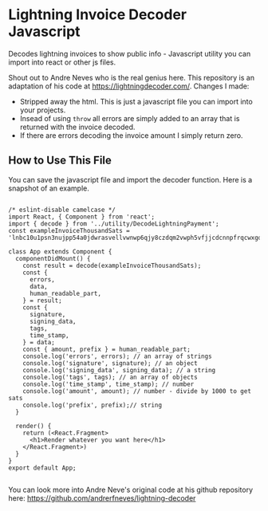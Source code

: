 # Lightning Invoice Decoder Javascript
Decodes lightning invoices to show public info - Javascript utility you can import into react or other js files.  

Shout out to Andre Neves who is the real genius here.  This repository is an adaptation of his code at https://lightningdecoder.com/.  Changes I made:
- Stripped away the html. This is just a javascript file you can import into your projects. 
- Insead of using `throw` all errors are simply added to an array that is returned with the invoice decoded.
- If there are errors decoding the invoice amount I simply return zero.  

## How to Use This File

You can save the javascript file and import the decoder function. Here is a snapshot of an example. 

```

/* eslint-disable camelcase */
import React, { Component } from 'react';
import { decode } from '../utility/DecodeLightningPayment';
const exampleInvoiceThousandSats = 'lnbc10u1psn3nujpp54a0jdwrasvellvwnwp6qjy8czdqm2vwph5vfjjcdcnnpfrqcwxgqdqh23jhxapqv3jkxmmyv4ezqvgcqzpgxqyz5vqsp5fqhhqajcl2ya3x9aqrqsx82q6rnn0rd200s4ekl85rtk6mxgwt4q9qyyssq2yzflm27h60fjrzqa06n3hfjmq24gflc89ynm93qmnz7j7zuyz98s9esh8y6ur0ku97h8420k33etj94nw8hx7jh9gv5tajdmt80prspfq3zlk';

class App extends Component {
  componentDidMount() {
    const result = decode(exampleInvoiceThousandSats);
    const {
      errors,
      data,
      human_readable_part,
    } = result;
    const {
      signature,
      signing_data,
      tags,
      time_stamp,
    } = data;
    const { amount, prefix } = human_readable_part;
    console.log('errors', errors); // an array of strings
    console.log('signature', signature); // an object
    console.log('signing_data', signing_data); // a string
    console.log('tags', tags); // an array of objects
    console.log('time_stamp', time_stamp); // number
    console.log('amount', amount); // number - divide by 1000 to get sats
    console.log('prefix', prefix);// string
  }

  render() {
    return (<React.Fragment>
      <h1>Render whatever you want here</h1>
    </React.Fragment>)
  }
}
export default App;


```

You can look more into Andre Neve's original code at his github repository here: https://github.com/andrerfneves/lightning-decoder
